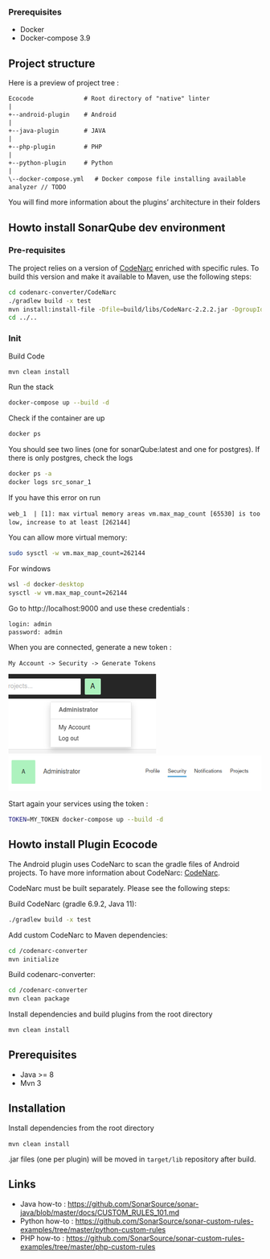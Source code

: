 
### Prerequisites

- Docker
- Docker-compose 3.9

## Project structure

Here is a preview of project tree :

```
Ecocode              # Root directory of "native" linter
|
+--android-plugin    # Android
|
+--java-plugin       # JAVA
|
+--php-plugin        # PHP
|
+--python-plugin     # Python
|
\--docker-compose.yml   # Docker compose file installing available analyzer // TODO
```

You will find more information about the plugins’ architecture in their folders


## Howto install SonarQube dev environment

### Pre-requisites

The project relies on a version of [CodeNarc](https://codenarc.org/) enriched with specific rules.
To build this version and make it available to Maven, use the following steps:

```sh
cd codenarc-converter/CodeNarc
./gradlew build -x test
mvn install:install-file -Dfile=build/libs/CodeNarc-2.2.2.jar -DgroupId=org.codenarc -DartifactId=CodeNarc -Dversion=2.2.2 -Dpackaging=jar 
cd ../..
```

### Init

Build Code

```sh
mvn clean install
```

Run the stack

```sh 
docker-compose up --build -d
```

Check if the container are up

```sh 
docker ps
```

You should see two lines (one for sonarQube:latest and one for postgres). If there is only postgres, check the logs

```sh 
docker ps -a
docker logs src_sonar_1
```

If you have this error on run

`web_1  | [1]: max virtual memory areas vm.max_map_count [65530] is too low, increase to at least [262144]`

You can allow more virtual memory:

```sh
sudo sysctl -w vm.max_map_count=262144
```

For windows
```cmd
wsl -d docker-desktop
sysctl -w vm.max_map_count=262144
```


Go to http://localhost:9000 and use these credentials :
```
login: admin
password: admin
```

When you are connected, generate a new token :

`My Account -> Security -> Generate Tokens`

![img.png](images/img.png)
![img_1.png](images/img_1.png)



Start again your services using the token :

```sh
TOKEN=MY_TOKEN docker-compose up --build -d
```

## Howto install Plugin Ecocode

The Android plugin uses CodeNarc to scan the gradle files of Android projects. To have more information about CodeNarc: [CodeNarc](/codenarc-converter/CodeNarc/README.md).

CodeNarc must be built separately. Please see the following steps:

Build CodeNarc (gradle 6.9.2, Java 11):

```sh
./gradlew build -x test 
```

Add custom CodeNarc to Maven dependencies:

```sh
cd /codenarc-converter
mvn initialize
```

Build codenarc-converter:

```sh
cd /codenarc-converter
mvn clean package
```

Install dependencies and build plugins from the root directory
```sh
mvn clean install
```

## Prerequisites

- Java >= 8
- Mvn 3

## Installation
Install dependencies from the root directory

`mvn clean install`

.jar files (one per plugin) will be moved in `target/lib` repository after build.

## Links
- Java how-to : https://github.com/SonarSource/sonar-java/blob/master/docs/CUSTOM_RULES_101.md
- Python how-to : https://github.com/SonarSource/sonar-custom-rules-examples/tree/master/python-custom-rules
- PHP how-to : https://github.com/SonarSource/sonar-custom-rules-examples/tree/master/php-custom-rules

